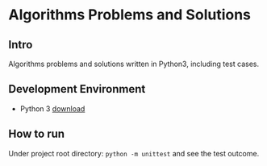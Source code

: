# Algorithms Problems and Solutions

## Intro
Algorithms problems and solutions written in Python3, including test cases.

## Development Environment
* Python 3 [download](https://www.python.org/downloads/) 

## How to run
Under project root directory: `python -m unittest` and see the test outcome.
